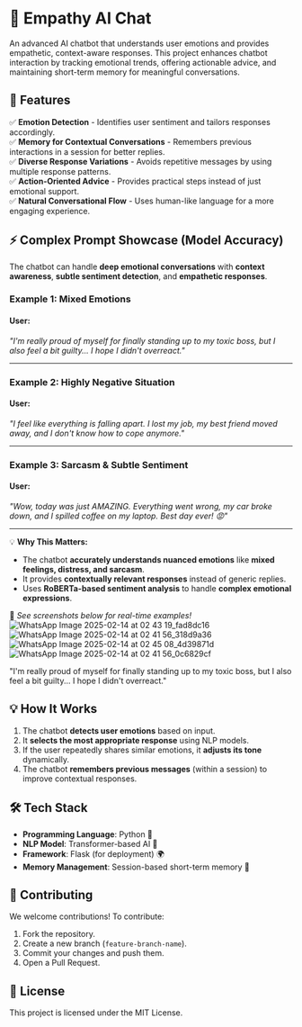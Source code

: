 # 🤖 Empathy AI Chat

An advanced AI chatbot that understands user emotions and provides empathetic, context-aware responses. This project enhances chatbot interaction by tracking emotional trends, offering actionable advice, and maintaining short-term memory for meaningful conversations.

## 📌 Features

✅ **Emotion Detection** - Identifies user sentiment and tailors responses accordingly.  
✅ **Memory for Contextual Conversations** - Remembers previous interactions in a session for better replies.  
✅ **Diverse Response Variations** - Avoids repetitive messages by using multiple response patterns.  
✅ **Action-Oriented Advice** - Provides practical steps instead of just emotional support.  
✅ **Natural Conversational Flow** - Uses human-like language for a more engaging experience.  

## **⚡ Complex Prompt Showcase (Model Accuracy)**
The chatbot can handle **deep emotional conversations** with **context awareness**, **subtle sentiment detection**, and **empathetic responses**.  

### **Example 1: Mixed Emotions**
#### **User:**  
_"I'm really proud of myself for finally standing up to my toxic boss, but I also feel a bit guilty... I hope I didn't overreact."_  

---

### **Example 2: Highly Negative Situation**
#### **User:**  
_"I feel like everything is falling apart. I lost my job, my best friend moved away, and I don't know how to cope anymore."_  

---

### **Example 3: Sarcasm & Subtle Sentiment**
#### **User:**  
_"Wow, today was just AMAZING. Everything went wrong, my car broke down, and I spilled coffee on my laptop. Best day ever! 😡"_  

---

💡 **Why This Matters:**  
- The chatbot **accurately understands nuanced emotions** like **mixed feelings, distress, and sarcasm**.  
- It provides **contextually relevant responses** instead of generic replies.  
- Uses **RoBERTa-based sentiment analysis** to handle **complex emotional expressions**.  

📌 *See screenshots below for real-time examples!*  
![WhatsApp Image 2025-02-14 at 02 43 19_fad8dc16](https://github.com/user-attachments/assets/9fd30fdf-f33f-4625-affd-c1d91cb06179)
![WhatsApp Image 2025-02-14 at 02 41 56_318d9a36](https://github.com/user-attachments/assets/ab2d5fc4-7915-443c-a782-41f58db20a97)
![WhatsApp Image 2025-02-14 at 02 45 08_4d39871d](https://github.com/user-attachments/assets/b9c90016-63c7-4fbe-9d05-3e7323e51d84)
![WhatsApp Image 2025-02-14 at 02 41 56_0c6829cf](https://github.com/user-attachments/assets/64100df3-d4e6-49a7-921f-e686ffeae0cd)


"I'm really proud of myself for finally standing up to my toxic boss, but I also feel a bit guilty... I hope I didn't overreact."
## 💡 How It Works
1. The chatbot **detects user emotions** based on input.
2. It **selects the most appropriate response** using NLP models.
3. If the user repeatedly shares similar emotions, it **adjusts its tone** dynamically.
4. The chatbot **remembers previous messages** (within a session) to improve contextual responses.

## 🛠️ Tech Stack
- **Programming Language**: Python 🐍
- **NLP Model**: Transformer-based AI 🤖
- **Framework**: Flask (for deployment) 🌍
- **Memory Management**: Session-based short-term memory 🧠

## 💖 Contributing
We welcome contributions! To contribute:
1. Fork the repository.
2. Create a new branch (`feature-branch-name`).
3. Commit your changes and push them.
4. Open a Pull Request.

## 📜 License
This project is licensed under the MIT License.

